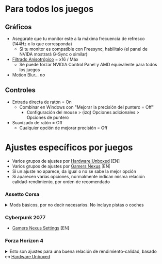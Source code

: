 # Para todos los juegos
## Gráficos
- Asegúrate que tu monitor esté a la máxima frecuencia de refresco (144Hz o lo que corresponda)
  - Si tu monitor es compatible con Freesync, habilitalo (el panel de NVIDA mostrará G-Sync o similar)
- [Filtrado Anisotrópico](https://www.pcgamingwiki.com/wiki/Glossary:Anisotropic_filtering_(AF)) = x16 / Máx
  - Se puede forzar NVIDIA Control Panel y AMD equivalente para todos los juegos
- Motion Blur... *no*
  
## Controles
- Entrada directa de ratón = On
  - Combinar en Windows con "Mejorar la precisión del puntero = Off"
     - Configuración del mouse > (izq) Opciones adicionales > Opciones de puntero
- Suavizado de ratón = Off
  - Cualquier opción de mejorar precisión = Off

# Ajustes específicos por juegos
- Varios grupos de ajustes por [Hardware Unboxed](https://www.youtube.com/playlist?list=PL7m5C6_P_lnXQhO8YRLfVVMSGo0UwDIne) [EN]
- Varios grupos de ajustes por [Gamers Nexus](https://www.youtube.com/results?search_query=gamers+nexus+optimizations+guide) [EN]
- Si un ajuste no aparece, da igual o no se sabe la mejor opción
- Si aparecen varias opciones, normalmente indican misma relación calidad-rendimiento, por orden de recomendado

### Assetto Corsa
<details>
<summary> Mods básicos, por no decir necesarios. No incluye pistas o coches </summary>

+ Mods
  + [Content Manager + Custom Shader Patch](https://assettocorsa.club/content-manager.html)
  + [Sol](https://www.racedepartment.com/downloads/sol.24914/)
  + Recomendado pero menos importantes, ponen AC al día
    + [Fonsecker's Sound Mod](https://www.racedepartment.com/downloads/authors/fonsecker.213905/) (4 partes)
    + [IMrlMike's Miscellaneous Sound Pack](https://www.racedepartment.com/downloads/custom-miscellaneous-sound-pack-by-imrimike.23336/)
    + [Clean Menu UI](https://www.racedepartment.com/downloads/clean-menu-ui-graphic-elements.16484/)
    + [Replay Icons Overhaul](https://www.racedepartment.com/downloads/replay-icons-overhaul.34940/)
    + [Immersive Pit Marker](https://www.racedepartment.com/downloads/immersive-pit-marker-ipm.38069/)
    + [Mejor Traducción](https://www.racedepartment.com/downloads/mejor-traducción-al-español.34022/)


</details>

### Cyberpunk 2077
 - [Gamers Nexus Settings](https://www.youtube.com/watch?v=TEVXVf4Hu0U) [EN]

### Forza Horizon 4
<details>
<summary> Esto son ajustes para una buena relación de rendimiento-calidad, basado en <a href="https://www.youtube.com/watch?v=Z8UODAGyOJs">Hardware Unboxed</a> </summary>

![Rendimiento](images/fh4.png)
+ Night Shadows = On
+ Shadow Quality = Extreme / Ultra
+ Texture Quality = Ultra [Limitado por VRAM, 4GB @ 1080p suficiente]
+ Dynamic Geometry Quality = Medio
+ Antialiasing = x2 MSAA
+ FXAA Antialias = A gusto
+ SSAO = Ultra
+ Refletion Quality = Ultra / High
+ Windshield Reflection Quality = Ultra
+ Mirror Quality = Extreme
+ World Car LoD = Ultra / High [Difs notables en calidad y rendimiento]
+ Deformable Terrain Quality = Ultra
+ SSR = High / Med
+ Lens Effect = Off / Med (por gusto)
+ Shader Quality = High
+ Particle Effects = High (bajar si CPU mal)

</details>
